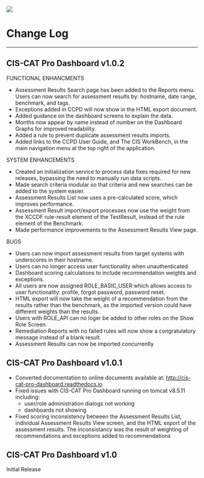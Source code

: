 ![](http://i.imgur.com/5yZfZi5.jpg)

# Change Log #

----------

## CIS-CAT Pro Dashboard v1.0.2 ##

FUNCTIONAL ENHANCMENTS
- Assessment Results Search page has been added to the Reports menu.  Users can now search for assessment results by: hostname, date range, benchmark, and tags.
- Exceptions added in CCPD will now show in the HTML export document.
- Added guidance on the dashboard screens to explain the data.
- Months now appear by name instead of number on the Dashboard Graphs for improved readability.
- Added a rule to prevent duplicate assessment results imports.
- Added links to the CCPD User Guide, and The CIS WorkBench, in the main navigation menu at the top right of the application.

SYSTEM ENHANCEMENTS
- Created an initialization service to process data fixes required for new releases, bypassing the need to manually run data scripts.
- Made search criteria modular so that criteria and new searches can be added to the system easier.
- Assessment Results List now uses a pre-calculated score, which improves performance.
- Assessment Result import/export processes now use the weight from the XCCDF rule-result element of the TestResult, instead of the rule element of the Benchmark.
- Made performance improvements to the Assessment Results View page.

BUGS
- Users can now import assessment results from target systems with underscores in their hostname.
- Users can no longer access user functionality when unauthenticated.
- Dashboard scoring calculations to include recommendation weights and exceptions.
- All users are now assigned ROLE_BASIC_USER which allows access to user functionality: profile, forgot password, password reset.
- HTML export will now take the weight of a recommendation from the results rather than the benchmark, as the imported version could have different weights than the results.
- Users with ROLE_API can no loger be added to other roles on the Show Role Screen.
- Remediation Reports with no failed rules will now show a congratulatory message instead of a blank result.
- Assessment Results can now be imported concurrently


## CIS-CAT Pro Dashboard v1.0.1 ##
 - Converted documentation to online documents available at: http://cis-cat-pro-dashboard.readthedocs.io
 - Fixed issues with CIS-CAT Pro Dashboard running on tomcat v8.5.11 including:
	 - user/role administration dialogs not working
	 - dashboards not showing
 - Fixed scoring inconsistency between the Assessment Results List, individual Assessment Results View screen, and the HTML export of the assessment results.  The inconsistancy  was the result of weighting of recommendations and exceptions added to recommendations
 
## CIS-CAT Pro Dashboard v1.0 ##
Initial Release
 
